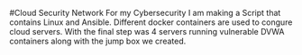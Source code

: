 #Cloud Security Network 
For my Cybersecurity I am making a Script that contains Linux and Ansible. 
Different docker containers are used to congure cloud servers. 
With the final step was 4 servers running vulnerable DVWA containers along with the jump box we created. 
